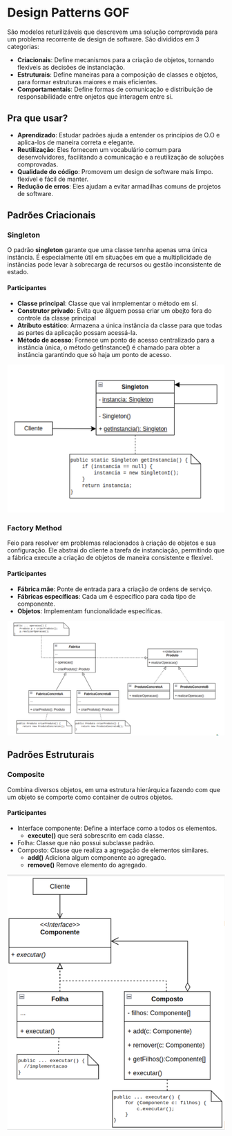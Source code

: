 # Design Patterns GOF

São modelos returilizáveis que descrevem uma solução comprovada para um problema recorrente de design de software. São divididos em 3 categorias:

- **Criacionais**: Define mecanismos para a criação de objetos, tornando flexíveis as decisões de instanciação.
- **Estruturais**: Define maneiras para a composição de classes e objetos, para formar estruturas maiores e mais eficientes.
- **Comportamentais**: Define formas de comunicação e distribuição de responsabilidade entre onjetos que interagem entre si.

## Pra que usar?

- **Aprendizado**: Estudar padrões ajuda a entender os princípios de O.O e aplica-los de maneira correta e elegante.
- **Reutilização**: Eles fornecem um vocabulário comum para desenvolvidores, facilitando a comunicação e a reutilização de soluções comprovadas.
- **Qualidade do código**: Promovem um design de software mais limpo. flexível e fácil de manter.
- **Redução de erros**: Eles ajudam a evitar armadilhas comuns de projetos de software.

## Padrões Criacionais

### Singleton

O padrão **singleton** garante que uma classe tennha apenas uma única instância. É especialmente útil em situações em que a multiplicidade de instâncias pode levar à sobrecarga de recursos ou gestão inconsistente de estado.

#### Participantes

- **Classe principal**: Classe que vai inmplementar o método em sí.
- **Construtor privado**: Evita que álguem possa criar um obejto fora do controle da classe principal
- **Atributo estático**: Armazena a única instância da classe para que todas as partes da aplicação possam acessá-la.
- **Método de acesso**: Fornece um ponto de acesso centralizado para a instância única, o método getInstance() é chamado para obter a instância garantindo que só haja um ponto de acesso.

![Exemplo Singeton](../../../images/SingletonFoto.png)

### Factory Method

Feio para resolver em problemas relacionados à criação de objetos e sua configuração. Ele abstrai do cliente a tarefa de instanciação, permitindo que a fábrica execute a criação de objetos de maneira consistente e flexível.

#### Participantes

- **Fábrica mãe**: Ponte de entrada para a criação de ordens de serviço.
- **Fábricas específicas**: Cada um é específico para cada tipo de componente.
- **Objetos**: Implementam funcionalidade específicas.

![Factory Method Exemplo](../../../images/FMFoto.png)

## Padrões Estruturais

### Composite 

Combina diversos objetos, em uma estrutura hierárquica fazendo com que um objeto se comporte como container de outros objetos.

#### Participantes

- Interface componente: Define a interface como a todos os elementos. 
    - **execute()** que será sobrescrito em cada classe.
- Folha: Classe que não possui subclasse padrão.
- Composto: Classe que realiza a agregação de elementos similares.
    - **add()** Adiciona algum componente ao agregado.
    - **remove()** Remove elemento do agregado.

![Exemplo de Composite](../../../images/CompositeFoto.png)
